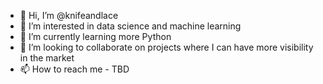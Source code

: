 - 👋 Hi, I’m @knifeandlace
- 👀 I’m interested in data science and machine learning
- 🌱 I’m currently learning more Python
- 💞️ I’m looking to collaborate on projects where I can have more visibility in the market
- 📫 How to reach me - TBD

<!---
knifeandlace/knifeandlace is a ✨ special ✨ repository because its `README.md` (this file) appears on your GitHub profile.
You can click the Preview link to take a look at your changes.
--->
